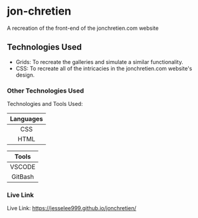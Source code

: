 # jon-chretien

A recreation of the front-end of the jonchretien.com website

## Technologies Used

- Grids:
    To recreate the galleries and simulate a similar functionality.
- CSS:
    To recreate all of the intricacies in the jonchretien.com website's design.

### Other Technologies Used

Technologies and Tools Used:

|**Languages**|
|:----------------:|
| CSS              |
| HTML             |

|**Tools**|
|:----------------:|
| VSCODE           |
| GitBash          |


### Live Link

Live Link: https://jesselee999.github.io/jonchretien/

